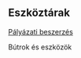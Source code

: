 ## Eszköztárak
[Pályázati beszerzés](https://docs.google.com/spreadsheets/d/15RADK9k9w4VpdsSZ7_FCt4bRVZKaBdDe/edit?gid=397717544#gid=397717544)

Bútrok és eszközök